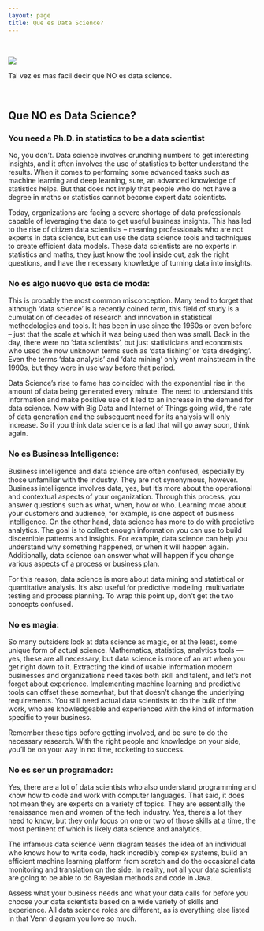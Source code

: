 ```yaml
---
layout: page
title: Que es Data Science?
---
```






<br>

![](https://images.squarespace-cdn.com/content/v1/5150aec6e4b0e340ec52710a/1364352051365-HZAS3CLBF7ABLE3F5OBY/ke17ZwdGBToddI8pDm48kB2M2-8_3EzuSSXvzQBRsa1Zw-zPPgdn4jUwVcJE1ZvWQUxwkmyExglNqGp0IvTJZUJFbgE-7XRK3dMEBRBhUpxPe_8B-x4gq2tfVez1FwLYYZXud0o-3jV-FAs7tmkMHY-a7GzQZKbHRGZboWC-fOc/Data_Science_VD.png?format=750w)

Tal vez es mas facil decir que NO es data science.

<br>

## Que NO es Data Science?

### You need a Ph.D. in statistics to be a data scientist

No, you don’t. Data science involves crunching numbers to get interesting insights, and it often involves the use of statistics to better understand the results. When it comes to performing some advanced tasks such as machine learning and deep learning, sure, an advanced knowledge of statistics helps. But that does not imply that people who do not have a degree in maths or statistics cannot become expert data scientists.

Today, organizations are facing a severe shortage of data professionals capable of leveraging the data to get useful business insights. This has led to the rise of citizen data scientists – meaning professionals who are not experts in data science, but can use the data science tools and techniques to create efficient data models. These data scientists are no experts in statistics and maths, they just know the tool inside out, ask the right questions, and have the necessary knowledge of turning data into insights.

### No es algo nuevo que esta de moda:

This is probably the most common misconception. Many tend to forget that although ‘data science’ is a recently coined term, this field of study is a cumulation of decades of research and innovation in statistical methodologies and tools. It has been in use since the 1960s or even before – just that the scale at which it was being used then was small. Back in the day, there were no ‘data scientists’, but just statisticians and economists who used the now unknown terms such as ‘data fishing’ or ‘data dredging’. Even the terms ‘data analysis’ and ‘data mining’ only went mainstream in the 1990s, but they were in use way before that period.

Data Science’s rise to fame has coincided with the exponential rise in the amount of data being generated every minute. The need to understand this information and make positive use of it led to an increase in the demand for data science. Now with Big Data and Internet of Things going wild, the rate of data generation and the subsequent need for its analysis will only increase. So if you think data science is a fad that will go away soon, think again.

### No es Business Intelligence:

Business intelligence and data science are often confused, especially by those unfamiliar with the industry. They are not synonymous, however. Business intelligence involves data, yes, but it’s more about the operational and contextual aspects of your organization. Through this process, you answer questions such as what, when, how or who. Learning more about your customers and audience, for example, is one aspect of business intelligence. On the other hand, data science has more to do with predictive analytics. The goal is to collect enough information you can use to build discernible patterns and insights. For example, data science can help you understand why something happened, or when it will happen again. Additionally, data science can answer what will happen if you change various aspects of a process or business plan.

For this reason, data science is more about data mining and statistical or quantitative analysis. It’s also useful for predictive modeling, multivariate testing and process planning. To wrap this point up, don’t get the two concepts confused.

### No es magia:

So many outsiders look at data science as magic, or at the least, some unique form of actual science. Mathematics, statistics, analytics tools — yes, these are all necessary, but data science is more of an art when you get right down to it. Extracting the kind of usable information modern businesses and organizations need takes both skill and talent, and let’s not forget about experience. Implementing machine learning and predictive tools can offset these somewhat, but that doesn’t change the underlying requirements. You still need actual data scientists to do the bulk of the work, who are knowledgeable and experienced with the kind of information specific to your business.

Remember these tips before getting involved, and be sure to do the necessary research. With the right people and knowledge on your side, you’ll be on your way in no time, rocketing to success.


### No es ser un programador:

Yes, there are a lot of data scientists who also understand programming and know how to code and work with computer languages. That said, it does not mean they are experts on a variety of topics. They are essentially the renaissance men and women of the tech industry. Yes, there’s a lot they need to know, but they only focus on one or two of those skills at a time, the most pertinent of which is likely data science and analytics.

The infamous data science Venn diagram teases the idea of an individual who knows how to write code, hack incredibly complex systems, build an efficient machine learning platform from scratch and do the occasional data monitoring and translation on the side. In reality, not all your data scientists are going to be able to do Bayesian methods and code in Java.

Assess what your business needs and what your data calls for before you choose your data scientists based on a wide variety of skills and experience. All data science roles are different, as is everything else listed in that Venn diagram you love so much.
